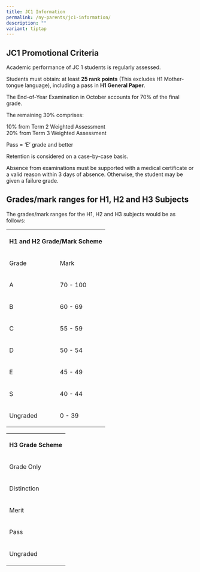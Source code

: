 ```yaml
---
title: JC1 Information
permalink: /ny-parents/jc1-information/
description: ""
variant: tiptap
---
```

<h2>JC1 Promotional Criteria</h2><p>Academic performance of JC 1 students is regularly assessed.</p><p>Students must obtain: at least <strong>25 rank points</strong>&nbsp;(This excludes H1 Mother-tongue language), including a pass in <strong>H1 General Paper</strong>.</p><p>The End-of-Year Examination in October accounts for 70% of the final grade.</p><p>The remaining 30% comprises:</p><p>10% from Term 2 Weighted Assessment<br>20% from Term 3 Weighted Assessment</p><p>Pass = ‘E’ grade and better</p><p>Retention is considered on a case-by-case basis.</p><p>Absence from examinations must be supported with a medical certificate or a valid reason within 3 days of absence. Otherwise, the student may be given a failure grade.</p><h2>Grades/mark ranges for H1, H2 and H3 Subjects</h2><p>The grades/mark ranges for the H1, H2 and H3 subjects would be as follows:</p><table><tbody><tr><th rowspan="1" colspan="2"><p>H1 and H2 Grade/Mark Scheme</p></th></tr><tr><td rowspan="1" colspan="1"><p>Grade</p></td><td rowspan="1" colspan="1"><p>Mark</p></td></tr><tr><td rowspan="1" colspan="1"><p>A</p></td><td rowspan="1" colspan="1"><p>70 - 100</p></td></tr><tr><td rowspan="1" colspan="1"><p>B</p></td><td rowspan="1" colspan="1"><p>60 - 69</p></td></tr><tr><td rowspan="1" colspan="1"><p>C</p></td><td rowspan="1" colspan="1"><p>55 - 59</p></td></tr><tr><td rowspan="1" colspan="1"><p>D</p></td><td rowspan="1" colspan="1"><p>50 - 54</p></td></tr><tr><td rowspan="1" colspan="1"><p>E</p></td><td rowspan="1" colspan="1"><p>45 - 49</p></td></tr><tr><td rowspan="1" colspan="1"><p>S</p></td><td rowspan="1" colspan="1"><p>40 - 44</p></td></tr><tr><td rowspan="1" colspan="1"><p>Ungraded</p></td><td rowspan="1" colspan="1"><p>0 - 39</p></td></tr></tbody></table><table><tbody><tr><th rowspan="1" colspan="1"><p><strong>H3 Grade Scheme</strong></p></th></tr><tr><td rowspan="1" colspan="1"><p>Grade Only</p></td></tr><tr><td rowspan="1" colspan="1"><p>Distinction</p></td></tr><tr><td rowspan="1" colspan="1"><p>Merit</p></td></tr><tr><td rowspan="1" colspan="1"><p>Pass</p></td></tr><tr><td rowspan="1" colspan="1"><p>Ungraded</p></td></tr></tbody></table><p></p>